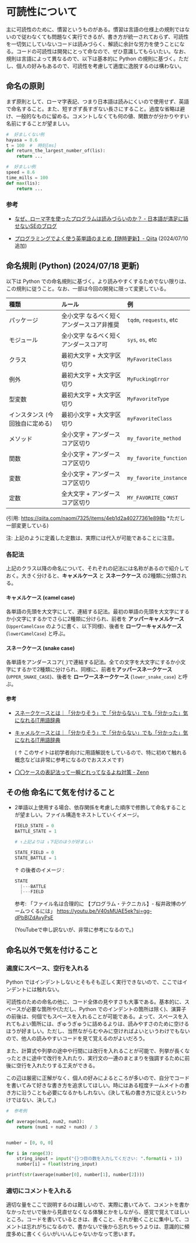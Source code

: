 # 可読性について

主に可読性のために、慣習というものがある。慣習は言語の仕様上の規則ではないので従わなくても問題なく実行できるが、書き方が統一されておらず、可読性を一切気にしていないコードは読みづらく、解読に余計な労力を使うことになる。コードの可読性は開発にとって命なので、ぜひ意識してもらいたい。なお、規則は言語によって異なるので、以下は基本的に Python の規則に基づく。ただし、個人の好みもあるので、可読性を考慮して適度に逸脱するのは構わない。

## 命名の原則

まず原則として、ローマ字表記、つまり日本語は読みにくいので使用せず、英語で命名すること。また、短すぎず長すぎない長さにすること。過度な省略は避け、一般的なものに留める。コメントしなくても何の値、関数かが分かりやすい名前にすることが望ましい。

```python
#  好ましくない例
hayasa = 8.6
t = 100  #  時刻[ms]
def return_the_largest_number_of(lis):
    return ...

#  好ましい例
speed = 8.6
time_mills = 100
def max(lis):
    return ...
```

### 参考

- [なぜ、ローマ字を使ったプログラムは読みづらいのか？ - 日本語が満足に話せないSEのブログ](https://eg0323.hatenadiary.org/entry/20070721/p1)

- [プログラミングでよく使う英単語のまとめ【随時更新】- Qiita](https://qiita.com/Ted-HM/items/7dde25dcffae4cdc7923) (2024/07/10 追加)

## 命名規則 (Python) (2024/07/18 更新)

以下は Python での命名規則に基づく。より読みやすくするためでない限りは、この規則に従うこと。なお、一部は今回の開発に限って変更している。

| 種類 | ルール | 例 |
|:-----|:------|:---|
| パッケージ | 全小文字 なるべく短くアンダースコア非推奨 | `tqdm`, `requests`, etc |
| モジュール | 全小文字 なるべく短くアンダースコア可 | `sys`, `os`, etc |
| クラス | 最初大文字 + 大文字区切り | `MyFavoriteClass` |
| 例外 | 最初大文字 + 大文字区切り | `MyFuckingError` |
| 型変数 | 最初大文字 + 大文字区切り | `MyFavoriteType` |
| インスタンス (今回独自に定める) | 最初小文字 + 大文字区切り | `myFavoriteClass` |
| メソッド | 全小文字 + アンダースコア区切り | `my_favorite_method` |
| 関数 | 全小文字 + アンダースコア区切り | `my_favorite_function` |
| 変数 | 全小文字 + アンダースコア区切り | `my_favorite_instance` |
| 定数 | 全大文字 + アンダースコア区切り | `MY_FAVORITE_CONST` |

(引用: https://qiita.com/naomi7325/items/4eb1d2a40277361e898b \*ただし一部変更している)

注: 上記のように定義した定数は、実際には代入が可能であることに注意。

### 各記法

上記のクラス以降の命名について、それぞれの記法には名称があるので紹介しておく。大きく分けると、**キャメルケース** と **スネークケース** の2種類に分類される。

#### キャメルケース (camel case)

各単語の先頭を大文字にして、連結する記法。最初の単語の先頭を大文字にするか小文字にするかでさらに2種類に分けられ、前者を **アッパーキャメルケース** (`UpperCamelCase` のように書く、以下同様)、後者を **ローワーキャメルケース** (`lowerCamelCase`) と呼ぶ。

#### スネークケース (snake case)

各単語をアンダースコア(`_`)で連結する記法。全ての文字を大文字にするか小文字にするかで2種類に分けられ、同様に、前者を**アッパースネークケース** (`UPPER_SNAKE_CASE`)、後者を **ローワースネークケース** (`lower_snake_case`) と呼ぶ。

#### 参考

- [スネークケースとは｜「分かりそう」で「分からない」でも「分かった」気になれるIT用語辞典](https://wa3.i-3-i.info/word1180.html)

- [キャメルケースとは｜「分かりそう」で「分からない」でも「分かった」気になれるIT用語辞典](https://wa3.i-3-i.info/word1179.html)

    ( ↑ このサイトは初学者向けに用語解説をしているので、特に初めて触れる概念などは非常に参考になるのでおススメです)

- [〇〇ケースの表記法って一瞬どれってなるよね対策 - Zenn](https://zenn.dev/collabostyle/articles/96b62ea1535a58)

## その他 命名にて気を付けること

- 2単語以上使用する場合、依存関係を考慮した順序で修飾して命名することが望ましい。ファイル構造をネストしていくイメージ。

    ```python
    FIELD_STATE = 0
    BATTLE_STATE = 1

    # ↑上記よりは ↓下記のほうが好ましい

    STATE_FIELD = 0
    STATE_BATTLE = 1
    ```

    ↑ の後者のイメージ :

    ```python
    STATE
      |---BATTLE
      |---FIELD
    ```

    参考: 「ファイル名は合理的に 【プログラム・テクニカル】- 桜井政博のゲームつくるには」 https://youtu.be/V40sMUAE5ek?si=gg-dPbBIZdAvyPsE

    (YouTubeで申し訳ないが、非常に参考になるので。)

## 命名以外で気を付けること

### 適度にスペース、空行を入れる

Python ではインデントしないとそもそも正しく実行できないので、ここではインデントには触れない。

可読性のための命名の他に、コード全体の見やすさも大事である。基本的に、スペースが必要な箇所や(ただし、Python でのインデントの箇所は除く)、演算子の前後は、何個でもスペースを入れることが可能である。よって、スペースを入れてもよい箇所には、ぎゅうぎゅうに詰めるよりは、読みやすさのために空けるほうが好ましい。ただし、当然ながらむやみに空ければよいというわけでもないので、他人の読みやすいコードを見て覚えるのがよいだろう。

また、計算式や列挙の途中や行間には改行を入れることが可能で、列挙が長くなったときに途中で改行を入れたり、実行文の一連のまとまりを強調するために前後に空行を入れたりする工夫ができる。

この辺は厳密に正解がなく、個人の好みによるところが多いので、自分でコードを書いてみて好きな書き方を追求してほしい。時にはある程度チームメイトの書き方に沿うことも必要になるかもしれない。(決して私の書き方に従えというわけではない、決して。)

```python
#  参考例

def average(num1, num2, num3):
    return (num1 + num2 + num3) / 3


number = [0, 0, 0]

for i in range(3):
    string_input = input("{}つ目の数を入力してください: ".format(i + 1))
    number[i] = float(string_input)

printf(str(average(number[0], number[1], number[2])))
```

### 適切にコメントを入れる

適切な量をここで説明するのは難しいので、実際に書いてみて、コメントを書かなかったせいで後から見直せなくなる体験とかをしながら、感覚で覚えてほしいところ。コードを書いているときは、書くこと、それが動くことに集中して、コメントは忘れがちになるので、書かないで後から忘れちゃうよりは、意識的に頻度多めに書くくらいがいいんじゃないかなって思います。
